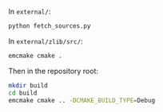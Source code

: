 In `external/`:

```sh
python fetch_sources.py
```

In `external/zlib/src/`:

```sh
emcmake cmake .
```

Then in the repository root:

```sh
mkdir build
cd build
emcmake cmake .. -DCMAKE_BUILD_TYPE=Debug
```
